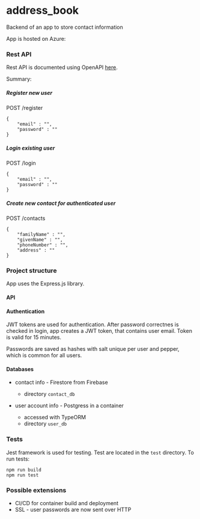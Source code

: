 # address_book

Backend of an app to store contact information

App is hosted on Azure: 

### Rest API

Rest API is documented using OpenAPI [here]().

Summary:

##### Register new user
POST /register
```
{
    "email" : "",
    "password" : ""
}
```

##### Login existing user
POST /login
```
{
    "email" : "",
    "password" : ""
}
```

##### Create new contact for authenticated user
POST /contacts
```
{
    "familyName" : "",
    "givenName" : "",
    "phoneNumber" : "",
    "address" : ""
}
```

### Project structure

App uses the Express.js library.

#### API

#### Authentication

JWT tokens are used for authentication. After password correctnes is checked in login, app creates a JWT token, that contains user email. 
Token is valid for 15 minutes.

Passwords are saved as hashes with salt unique per user and pepper, which is common for all users.

#### Databases

- contact info - Firestore from Firebase
    - directory `contact_db`

- user account info - Postgress in a container
    - accessed with TypeORM   
    - directory `user_db`

### Tests

Jest framework is used for testing. Test are located in the `test` directory. To run tests:

```
npm run build
npm run test
```


### Possible extensions
- CI/CD for container build and deployment
- SSL - user passwords are now sent over HTTP
